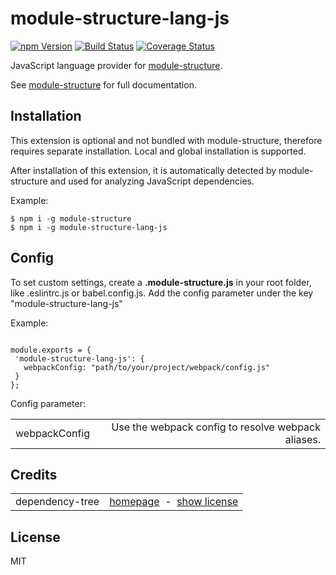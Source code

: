 # module-structure-lang-js

<a href="https://www.npmjs.com/package/module-structure-lang-js"><img alt="npm Version" src="https://img.shields.io/npm/v/module-structure-lang-js.svg"></a>
<a href="https://travis-ci.org/rfruesmer/module-structure-lang-js"><img alt="Build Status" src="https://travis-ci.org/rfruesmer/module-structure-lang-js.svg?branch=master"></a>
<a href="https://codecov.io/gh/rfruesmer/module-structure-lang-js"><img alt="Coverage Status" src="https://codecov.io/gh/rfruesmer/module-structure-lang-js/master.svg"></a>


JavaScript language provider for <a href="https://www.npmjs.com/package/module-structure">module-structure</a>. 

See <a href="https://www.npmjs.com/package/module-structure">module-structure</a> for full documentation.

## Installation

This  extension is optional and not bundled with module-structure, therefore requires separate installation. Local and global installation is supported.

After installation of this extension, it is automatically detected by module-structure and used for analyzing JavaScript dependencies.

Example:

<pre><code>$ npm i -g module-structure
$ npm i -g module-structure-lang-js
</code></pre>

## Config
To set custom settings, create a **.module-structure.js** in your root folder, like .eslintrc.js or babel.config.js.
Add the config parameter under the key "module-structure-lang-js"

Example: 
<pre><code>
module.exports = {
 'module-structure-lang-js': {
   webpackConfig: "path/to/your/project/webpack/config.js"
 }
};
</code></pre>

Config parameter:
<table align="center">
    <tr>
        <td>webpackConfig</td>
        <td align="right">
            Use the webpack config to resolve webpack aliases.
        </td>
    </tr>
</table>

## Credits

<table align="center">
    <tr>
        <td>dependency-tree</td>
        <td align="right">
            <a href="https://www.npmjs.com/package/dependency-tree/">homepage</a>
            &nbsp;-&nbsp;  
            <a href="http://spdx.org/licenses/MIT">show license</a>
        </td>
    </tr>
</table>

## License

MIT
